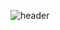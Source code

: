 ![header](https://capsule-render.vercel.app/api?type=wave&color=FFDAB9&height=300&section=header&text=Hello%20I'm%20Keunjin&fontSize=90)
